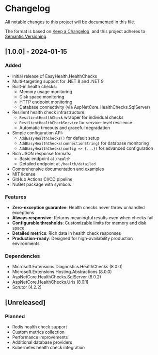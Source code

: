 # Changelog

All notable changes to this project will be documented in this file.

The format is based on [Keep a Changelog](https://keepachangelog.com/en/1.0.0/),
and this project adheres to [Semantic Versioning](https://semver.org/spec/v2.0.0.html).

## [1.0.0] - 2024-01-15

### Added
- Initial release of EasyHealth.HealthChecks
- Multi-targeting support for .NET 8 and .NET 9
- Built-in health checks:
  - Memory usage monitoring
  - Disk space monitoring  
  - HTTP endpoint monitoring
  - Database connectivity (via AspNetCore.HealthChecks.SqlServer)
- Resilient health check infrastructure:
  - `ResilientHealthCheck` wrapper for individual checks
  - `ResilientHealthCheckService` for service-level resilience
  - Automatic timeouts and graceful degradation
- Simple configuration API:
  - `AddEasyHealthChecks()` for default setup
  - `AddEasyHealthChecks(connectionString)` for database monitoring
  - `AddEasyHealthChecks(config => {...})` for advanced configuration
- Rich JSON response formats:
  - Basic endpoint at `/health`
  - Detailed endpoint at `/health/detailed`
- Comprehensive documentation and examples
- MIT license
- GitHub Actions CI/CD pipeline
- NuGet package with symbols

### Features
- **Zero-exception guarantee**: Health checks never throw unhandled exceptions
- **Always responsive**: Returns meaningful results even when checks fail
- **Configurable thresholds**: Customizable limits for memory and disk space
- **Detailed metrics**: Rich data in health check responses
- **Production-ready**: Designed for high-availability production environments

### Dependencies
- Microsoft.Extensions.Diagnostics.HealthChecks (8.0.0)
- Microsoft.Extensions.Hosting.Abstractions (8.0.0)
- AspNetCore.HealthChecks.SqlServer (8.0.2)
- AspNetCore.HealthChecks.Uris (8.0.1)
- Scrutor (4.2.2)

## [Unreleased]

### Planned
- Redis health check support
- Custom metrics collection
- Performance improvements
- Additional database providers
- Kubernetes health check integration